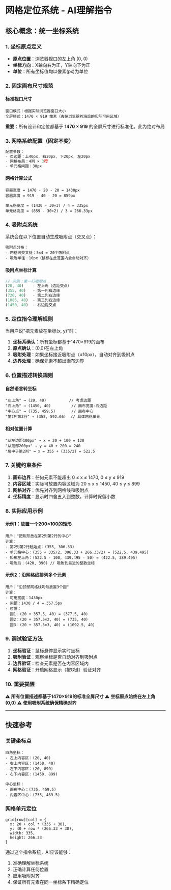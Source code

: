 # 网格定位系统 - AI理解指令

## 核心概念：统一坐标系统

### 1. 坐标原点定义
- **原点位置**：浏览器视口的左上角 (0, 0)
- **坐标方向**：X轴向右为正，Y轴向下为正
- **单位**：所有坐标值均以像素(px)为单位

### 2. 固定画布尺寸规范

#### 标准视口尺寸
```
窗口模式：根据实际浏览器窗口大小
全屏模式：1470 × 919 像素（去掉浏览器刘海后的实际可用区域）
```

**重要**：所有设计和定位都基于 **1470 × 919** 的全屏尺寸进行标准化。此为绝对布局

### 3. 网格系统配置（固定不变）

```javascript
配置参数：
- 页边距：上40px, 右20px, 下20px, 左20px
- 网格布局：4列 × 3行
- 单元格间距：30px
```

#### 网格计算公式
```
容器宽度 = 1470 - 20 - 20 = 1430px
容器高度 = 919 - 40 - 20 = 859px

单元格宽度 = (1430 - 30×3) / 4 = 335px
单元格高度 = (859 - 30×2) / 3 = 266.33px
```

### 4. 吸附点系统

系统会在以下位置自动生成吸附点（交叉点）：

```
吸附点分布：
- 网格线交叉处：5×4 = 20个吸附点
- 吸附半径：10px（鼠标在此范围内会自动对齐）
```

#### 吸附点坐标计算
```javascript
// 示例：第一行吸附点
(20, 40)    - 左上角（边距交点）
(355, 40)   - 第一列右边缘
(720, 40)   - 第二列右边缘
(1085, 40)  - 第三列右边缘
(1450, 40)  - 右边距交点
```

### 5. 定位指令理解规则

当用户说"把元素放在坐标(x, y)"时：

1. **坐标系确认**：所有坐标都基于1470×919的画布
2. **原点确认**：(0,0)在左上角
3. **吸附处理**：如果坐标接近吸附点（±10px），自动对齐到吸附点
4. **边界处理**：确保元素不超出画布边界

### 6. 位置描述转换规则

#### 自然语言转坐标
```
"左上角" → (20, 40)          // 考虑边距
"右上角" → (1450, 40)         // 画布宽度-右边距
"中心点" → (735, 459.5)       // 画布中心
"第2列第3行" → (355, 592.66)  // 具体网格单元
```

#### 相对位置计算
```
"从左边距100px" → x = 20 + 100 = 120
"从顶部200px" → y = 40 + 200 = 240
"居中于第2列" → x = 355 + (335/2) = 522.5
```

### 7. 关键约束条件

1. **画布边界**：任何元素不能超出 0 ≤ x ≤ 1470, 0 ≤ y ≤ 919
2. **内容区域**：实际可放置内容区域为 20 ≤ x ≤ 1450, 40 ≤ y ≤ 899
3. **网格对齐**：优先对齐到网格线和吸附点
4. **坐标精度**：显示时四舍五入到整数，计算时保留小数

### 8. 实际应用示例

#### 示例1：放置一个200×100的矩形
```
用户："把矩形放在第2列第2行的中心"
计算：
- 第2列第2行起始点：(355, 306.33)
- 单元格中心：(355 + 335/2, 306.33 + 266.33/2) = (522.5, 439.495)
- 矩形左上角：(522.5 - 100, 439.495 - 50) = (422.5, 389.495)
- 吸附后：(420, 390) // 吸附到最近的整数坐标
```

#### 示例2：沿网格线排列多个元素
```
用户："沿顶部网格线均匀放置3个圆"
计算：
- 可用宽度：1430px
- 间距：1430 / 4 = 357.5px
- 位置：
  圆1：(20 + 357.5, 40) = (377.5, 40)
  圆2：(20 + 357.5×2, 40) = (735, 40)
  圆3：(20 + 357.5×3, 40) = (1092.5, 40)
```

### 9. 调试验证方法

1. **坐标验证**：鼠标悬停显示实时坐标
2. **吸附验证**：观察坐标是否自动对齐到吸附点
3. **边界验证**：检查元素是否在内容区域内
4. **网格验证**：开启网格显示（按G键）验证对齐

### 10. 重要提醒

⚠️ **所有位置描述都基于1470×919的标准全屏尺寸**
⚠️ **坐标原点始终在左上角(0,0)**
⚠️ **使用吸附系统确保精确对齐**

---

## 快速参考

### 关键坐标点
```
四角坐标：
- 左上内容区：(20, 40)
- 右上内容区：(1450, 40)
- 左下内容区：(20, 899)
- 右下内容区：(1450, 899)

中心坐标：
- 画布中心：(735, 459.5)
- 内容区中心：(735, 469.5)
```

### 网格单元定位
```
grid[row][col] = {
  x: 20 + col * (335 + 30),
  y: 40 + row * (266.33 + 30),
  width: 335,
  height: 266.33
}
```

通过这个指令系统，AI应该能够：
1. 准确理解坐标系统
2. 正确计算任何位置
3. 应用吸附对齐
4. 保证所有元素在同一坐标系下精确定位